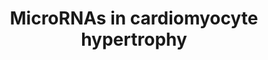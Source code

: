 ---
annotations:
- id: PW:0000296
  parent: disease pathway
  type: Pathway Ontology
  value: hypertrophic cardiomyopathy pathway
authors:
- MaintBot
- MLevels
- Ddigles
- AlexanderPico
- Laurent
- Eweitz
citedin:
- link: PMC7060332
  title: Effect of VCP modulators on gene expression profiles of retinal ganglion
    cells in an acute injury mouse model (2020)
- link: 10.1038/mtm.2014.7
  title: Proteomic profiling of salivary gland after nonviral gene transfer mediated
    by conventional plasmids and minicircles (2014)
- link: 10.1016/j.forsciint.2016.06.027
  title: Simultaneous time course analysis of multiple markers based on DNA microarray
    in incised wound in skeletal muscle for wound aging (2016)
description: This pathway shows the role of microRNAs in the process of cardiac hypertrophy.
  Converted from the humane pathway. MicroRNA targets were predicted by the TargetScan
  algorithm, and the predicted interactions are shown in red, dashed lines. MicroRNAs
  are shown as purple rounded rectangles. It is not sure which WNT and frizzled proteins
  influence cardiac hypertrophy. Though there are strong indications that WNT3A, WNT5A,
  frizzled1 and frizzled2 play a role in cardiac hypertrophy. Thus these have been
  added to the pathway instead of all the WNT and frizzled proteins. Experiments which
  will shed light on this are still being done.
last-edited: 2021-05-14
organisms:
- Mus musculus
redirect_from:
- /index.php/Pathway:WP1560
- /instance/WP1560
- /instance/WP1560_r116839
revision: r116839
schema-jsonld:
- '@context': https://schema.org/
  '@id': https://wikipathways.github.io/pathways/WP1560.html
  '@type': Dataset
  creator:
    '@type': Organization
    name: WikiPathways
  description: This pathway shows the role of microRNAs in the process of cardiac
    hypertrophy. Converted from the humane pathway. MicroRNA targets were predicted
    by the TargetScan algorithm, and the predicted interactions are shown in red,
    dashed lines. MicroRNAs are shown as purple rounded rectangles. It is not sure
    which WNT and frizzled proteins influence cardiac hypertrophy. Though there are
    strong indications that WNT3A, WNT5A, frizzled1 and frizzled2 play a role in cardiac
    hypertrophy. Thus these have been added to the pathway instead of all the WNT
    and frizzled proteins. Experiments which will shed light on this are still being
    done.
  keywords:
  - Agt
  - Akt1
  - Akt2
  - CaM
  - Calcium
  - Camk2d
  - Cdk7
  - Cdk9
  - Chuk
  - Cish
  - Ctf1
  - Ctnnb1
  - Cyclic GMP
  - DAG
  - Dvl1
  - Edn1
  - Egf
  - Eif2b5
  - Fgf2
  - Fgfr2
  - Fzd1
  - Fzd2
  - Gata4
  - Gsk3b
  - Hdac4
  - Hdac5
  - Hdac7
  - Hdac9
  - IP3
  - Igf1
  - Igf1r
  - Ikbkb
  - Ikbke
  - Ikbkg
  - Il6st
  - Lif
  - Lrp5
  - Lrp6
  - Map2k1
  - Map2k2
  - Map2k3
  - Map2k4
  - Map2k5
  - Map2k6
  - Map2k7
  - Map3k14
  - Map3k7ip1
  - Mapk1
  - Mapk14
  - Mapk3
  - Mapk4
  - Mapk7
  - Mapk8
  - Mtor
  - Myef2
  - Mylk
  - Mylk3
  - Nfatc4
  - Nfkb1
  - Nppa
  - Nppb
  - Nrg1
  - Pdpk1
  - Pik3ca
  - Pik3cb
  - Pik3cd
  - Pik3cg
  - Pik3r1
  - Pik3r2
  - Pik3r3
  - Plcb2
  - Ppp3ca
  - Ppp3cb
  - Prkcb
  - Prkg1
  - Rac1
  - Raf1
  - Rcan1
  - Rhoa
  - Rock1
  - Rock2
  - Stat3
  - Tgfb1
  - Tnf
  - Wnt3a
  - Wnt5a
  - sPla2-IIA
  license: CC0
  name: MicroRNAs in cardiomyocyte hypertrophy
seo: CreativeWork
title: MicroRNAs in cardiomyocyte hypertrophy
wpid: WP1560
---